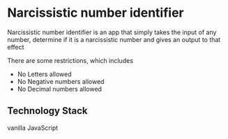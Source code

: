 # Narcissistic number identifier

Narcissistic number identifier is an app that simply takes the input of any number, determine if it is a narcissistic number and gives an output to that effect

There are some restrictions, which includes
- No Letters allowed <br>
- No Negative numbers allowed <br>
- No Decimal numbers allowed 

## Technology Stack

vanilla JavaScript
